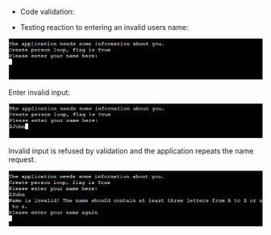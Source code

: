 * Code validation:

* Testing reaction to entering an invalid users name:

![Name_validation](documentation/testing/name_validation_error.jpg)

Enter invalid input:

![Name_validation](documentation/testing/name_validation_error2.jpg)

Invalid input is refused by validation and the application repeats the name request.

![Name_validation](documentation/testing/name_validation_error3.jpg)